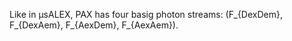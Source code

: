 Like in μsALEX, PAX has four basig photon streams: 
\(F_{DexDem}, F_{DexAem}, F_{AexDem}, F_{AexAem}\).